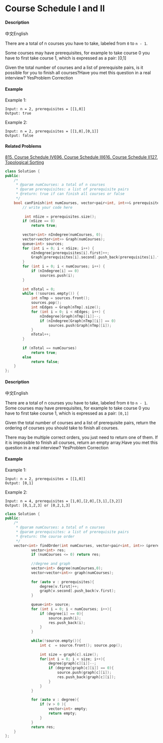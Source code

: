 # Course Schedule I and II



#### Description

中文English

There are a total of n courses you have to take, labeled from `0` to `n - 1`.

Some courses may have prerequisites, for example to take course 0 you have to first take course 1, which is expressed as a pair: \[0,1\]

Given the total number of courses and a list of prerequisite pairs, is it possible for you to finish all courses?Have you met this question in a real interview?  YesProblem Correction

#### Example

Example 1:

```text
Input: n = 2, prerequisites = [[1,0]] 
Output: true
```

Example 2:

```text
Input: n = 2, prerequisites = [[1,0],[0,1]] 
Output: false
```

#### Related Problems

[815. Course Schedule IV](https://www.lintcode.com/problem/course-schedule-iv)[696. Course Schedule III](https://www.lintcode.com/problem/course-schedule-iii)[616. Course Schedule II](https://www.lintcode.com/problem/course-schedule-ii)[127. Topological Sorting](https://www.lintcode.com/problem/topological-sorting)

```cpp
class Solution {
public:
    /*
     * @param numCourses: a total of n courses
     * @param prerequisites: a list of prerequisite pairs
     * @return: true if can finish all courses or false
     */
    bool canFinish(int numCourses, vector<pair<int, int>>& prerequisites) {
        // write your code here
        
         int nSize = prerequisites.size();
        if (nSize == 0)
            return true;
        
        vector<int> nIndegree(numCourses, 0);
        vector<vector<int>> Graph(numCourses);
        queue<int> sources;
        for (int i = 0; i < nSize; i++) {
            nIndegree[prerequisites[i].first]++; 
            Graph[prerequisites[i].second].push_back(prerequisites[i].first);
        }
        for (int i = 0; i < numCourses; i++) {
            if (nIndegree[i] == 0)
                sources.push(i);
        }
        
        int nTotal = 0;
        while (!sources.empty()) {
            int nTmp = sources.front();
            sources.pop();
            int nEdges = Graph[nTmp].size();
            for (int i = 0; i < nEdges; i++) {
                nIndegree[Graph[nTmp][i]]--;
                if (nIndegree[Graph[nTmp][i]] == 0)
                    sources.push(Graph[nTmp][i]);
            }
            nTotal++;
        }
        
        if (nTotal == numCourses)
            return true;
        else
            return false;
    }
};
```





#### Description

中文English

There are a total of n courses you have to take, labeled from `0` to `n - 1`.  
Some courses may have prerequisites, for example to take course 0 you have to first take course 1, which is expressed as a pair: `[0,1]`

Given the total number of courses and a list of prerequisite pairs, return the ordering of courses you should take to finish all courses.

There may be multiple correct orders, you just need to return one of them. If it is impossible to finish all courses, return an empty array.Have you met this question in a real interview?  YesProblem Correction

#### Example

Example 1:

```text
Input: n = 2, prerequisites = [[1,0]] 
Output: [0,1]
```

Example 2:

```text
Input: n = 4, prerequisites = [1,0],[2,0],[3,1],[3,2]] 
Output: [0,1,2,3] or [0,2,1,3]
```

```cpp
class Solution {
public:
    /*
     * @param numCourses: a total of n courses
     * @param prerequisites: a list of prerequisite pairs
     * @return: the course order
     */
    vector<int> findOrder(int numCourses, vector<pair<int, int>> &prerequisites) {
            vector<int> res;
            if (numCourses <= 0) return res;
            
            //degree and graph
            vector<int> degree(numCourses,0);
            vector<vector<int>> graph(numCourses);
            
            for (auto v : prerequisites){
                degree[v.first]++;
                graph[v.second].push_back(v.first);
            }
            
            queue<int> source;
            for (int i = 0; i < numCourses; i++){
                if (degree[i] == 0){
                    source.push(i);
                    res.push_back(i);
                }
            }
            
            while(!source.empty()){
                int c  = source.front(); source.pop();
                
                int size = graph[c].size();
                for(int i = 0; i < size; i++){
                    degree[graph[c][i]]--; 
                    if (degree[graph[c][i]] == 0){
                        source.push(graph[c][i]);
                        res.push_back(graph[c][i]);
                    }
                }
            }
            
            for (auto v : degree){
                if (v > 0 ){
                    vector<int> empty;
                    return empty;
                }
            }
            return res;
    }
};
```

